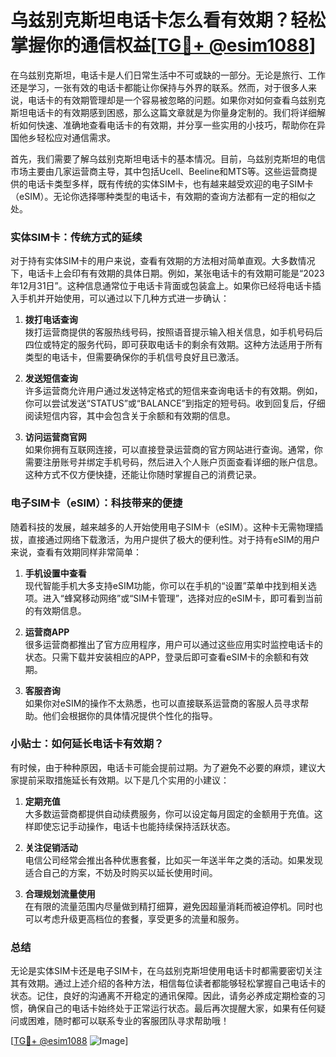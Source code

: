 # 乌兹别克斯坦电话卡怎么看有效期？轻松掌握你的通信权益[[TG💪+ @esim1088](https://t.me/s/esim1088)]

在乌兹别克斯坦，电话卡是人们日常生活中不可或缺的一部分。无论是旅行、工作还是学习，一张有效的电话卡都能让你保持与外界的联系。然而，对于很多人来说，电话卡的有效期管理却是一个容易被忽略的问题。如果你对如何查看乌兹别克斯坦电话卡的有效期感到困惑，那么这篇文章就是为你量身定制的。我们将详细解析如何快速、准确地查看电话卡的有效期，并分享一些实用的小技巧，帮助你在异国他乡轻松应对通信需求。

首先，我们需要了解乌兹别克斯坦电话卡的基本情况。目前，乌兹别克斯坦的电信市场主要由几家运营商主导，其中包括Ucell、Beeline和MTS等。这些运营商提供的电话卡类型多样，既有传统的实体SIM卡，也有越来越受欢迎的电子SIM卡（eSIM）。无论你选择哪种类型的电话卡，有效期的查询方法都有一定的相似之处。

### 实体SIM卡：传统方式的延续

对于持有实体SIM卡的用户来说，查看有效期的方法相对简单直观。大多数情况下，电话卡上会印有有效期的具体日期。例如，某张电话卡的有效期可能是“2023年12月31日”。这种信息通常位于电话卡背面或包装盒上。如果你已经将电话卡插入手机并开始使用，可以通过以下几种方式进一步确认：

1. **拨打电话查询**  
   拨打运营商提供的客服热线号码，按照语音提示输入相关信息，如手机号码后四位或特定的服务代码，即可获取电话卡的剩余有效期。这种方法适用于所有类型的电话卡，但需要确保你的手机信号良好且已激活。

2. **发送短信查询**  
   许多运营商允许用户通过发送特定格式的短信来查询电话卡的有效期。例如，你可以尝试发送“STATUS”或“BALANCE”到指定的短号码。收到回复后，仔细阅读短信内容，其中会包含关于余额和有效期的信息。

3. **访问运营商官网**  
   如果你拥有互联网连接，可以直接登录运营商的官方网站进行查询。通常，你需要注册账号并绑定手机号码，然后进入个人账户页面查看详细的账户信息。这种方式不仅方便快捷，还能让你随时掌握自己的消费记录。

### 电子SIM卡（eSIM）：科技带来的便捷

随着科技的发展，越来越多的人开始使用电子SIM卡（eSIM）。这种卡无需物理插拔，直接通过网络下载激活，为用户提供了极大的便利性。对于持有eSIM的用户来说，查看有效期同样非常简单：

1. **手机设置中查看**  
   现代智能手机大多支持eSIM功能，你可以在手机的“设置”菜单中找到相关选项。进入“蜂窝移动网络”或“SIM卡管理”，选择对应的eSIM卡，即可看到当前的有效期信息。

2. **运营商APP**  
   很多运营商都推出了官方应用程序，用户可以通过这些应用实时监控电话卡的状态。只需下载并安装相应的APP，登录后即可查看eSIM卡的余额和有效期。

3. **客服咨询**  
   如果你对eSIM的操作不太熟悉，也可以直接联系运营商的客服人员寻求帮助。他们会根据你的具体情况提供个性化的指导。

### 小贴士：如何延长电话卡有效期？

有时候，由于种种原因，电话卡可能会提前过期。为了避免不必要的麻烦，建议大家提前采取措施延长有效期。以下是几个实用的小建议：

1. **定期充值**  
   大多数运营商都提供自动续费服务，你可以设定每月固定的金额用于充值。这样即使忘记手动操作，电话卡也能持续保持活跃状态。

2. **关注促销活动**  
   电信公司经常会推出各种优惠套餐，比如买一年送半年之类的活动。如果发现适合自己的方案，不妨及时购买以延长使用时间。

3. **合理规划流量使用**  
   在有限的流量范围内尽量做到精打细算，避免因超量消耗而被迫停机。同时也可以考虑升级更高档位的套餐，享受更多的流量和服务。

### 总结

无论是实体SIM卡还是电子SIM卡，在乌兹别克斯坦使用电话卡时都需要密切关注其有效期。通过上述介绍的各种方法，相信每位读者都能够轻松掌握自己电话卡的状态。记住，良好的沟通离不开稳定的通讯保障。因此，请务必养成定期检查的习惯，确保自己的电话卡始终处于正常运行状态。最后再次提醒大家，如果有任何疑问或困难，随时都可以联系专业的客服团队寻求帮助哦！

[[TG💪+ @esim1088](https://t.me/s/esim1088) ![Image](https://i.postimg.cc/4NQfJmqS/Snipaste-2025-05-13-00-14-12.png)]